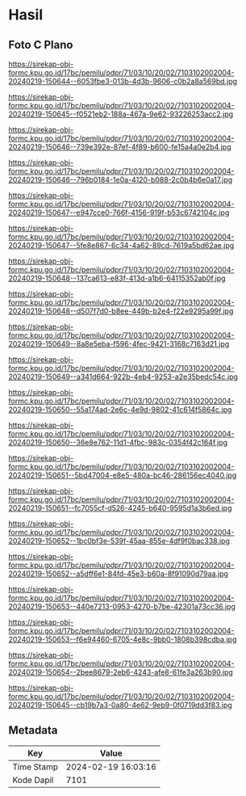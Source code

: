 # Hasil

## Foto C Plano

https://sirekap-obj-formc.kpu.go.id/17bc/pemilu/pdpr/71/03/10/20/02/7103102002004-20240219-150644--6053fbe3-013b-4d3b-9606-c0b2a8a569bd.jpg

https://sirekap-obj-formc.kpu.go.id/17bc/pemilu/pdpr/71/03/10/20/02/7103102002004-20240219-150645--f0521eb2-188a-467a-9e62-93226253acc2.jpg

https://sirekap-obj-formc.kpu.go.id/17bc/pemilu/pdpr/71/03/10/20/02/7103102002004-20240219-150646--739e392e-87ef-4f89-b600-fe15a4a0e2b4.jpg

https://sirekap-obj-formc.kpu.go.id/17bc/pemilu/pdpr/71/03/10/20/02/7103102002004-20240219-150646--796b0184-1e0a-4120-b088-2c0b4b6e0a17.jpg

https://sirekap-obj-formc.kpu.go.id/17bc/pemilu/pdpr/71/03/10/20/02/7103102002004-20240219-150647--e947cce0-766f-4156-919f-b53c6742104c.jpg

https://sirekap-obj-formc.kpu.go.id/17bc/pemilu/pdpr/71/03/10/20/02/7103102002004-20240219-150647--5fe8e867-6c34-4a62-89cd-7619a5bd62ae.jpg

https://sirekap-obj-formc.kpu.go.id/17bc/pemilu/pdpr/71/03/10/20/02/7103102002004-20240219-150648--137ca613-e83f-413d-a1b6-64115352ab0f.jpg

https://sirekap-obj-formc.kpu.go.id/17bc/pemilu/pdpr/71/03/10/20/02/7103102002004-20240219-150648--d507f7d0-b8ee-449b-b2e4-f22e9295a99f.jpg

https://sirekap-obj-formc.kpu.go.id/17bc/pemilu/pdpr/71/03/10/20/02/7103102002004-20240219-150649--8a8e5eba-f596-4fec-9421-3168c7163d21.jpg

https://sirekap-obj-formc.kpu.go.id/17bc/pemilu/pdpr/71/03/10/20/02/7103102002004-20240219-150649--a341d664-922b-4eb4-9253-a2e35bedc54c.jpg

https://sirekap-obj-formc.kpu.go.id/17bc/pemilu/pdpr/71/03/10/20/02/7103102002004-20240219-150650--55a174ad-2e6c-4e9d-9802-41c614f5864c.jpg

https://sirekap-obj-formc.kpu.go.id/17bc/pemilu/pdpr/71/03/10/20/02/7103102002004-20240219-150650--36e8e762-11d1-4fbc-983c-0354f42c164f.jpg

https://sirekap-obj-formc.kpu.go.id/17bc/pemilu/pdpr/71/03/10/20/02/7103102002004-20240219-150651--5bd47004-e8e5-480a-bc46-286156ec4040.jpg

https://sirekap-obj-formc.kpu.go.id/17bc/pemilu/pdpr/71/03/10/20/02/7103102002004-20240219-150651--fc7055cf-d526-4245-b640-9595d1a3b6ed.jpg

https://sirekap-obj-formc.kpu.go.id/17bc/pemilu/pdpr/71/03/10/20/02/7103102002004-20240219-150652--1bc0bf3e-539f-45aa-855e-4df9f0bac338.jpg

https://sirekap-obj-formc.kpu.go.id/17bc/pemilu/pdpr/71/03/10/20/02/7103102002004-20240219-150652--a5dff6e1-84fd-45e3-b60a-8f91090d79aa.jpg

https://sirekap-obj-formc.kpu.go.id/17bc/pemilu/pdpr/71/03/10/20/02/7103102002004-20240219-150653--440e7213-0953-4270-b7be-42301a73cc36.jpg

https://sirekap-obj-formc.kpu.go.id/17bc/pemilu/pdpr/71/03/10/20/02/7103102002004-20240219-150653--f6e94460-6705-4e8c-9bb0-1808b398cdba.jpg

https://sirekap-obj-formc.kpu.go.id/17bc/pemilu/pdpr/71/03/10/20/02/7103102002004-20240219-150654--2bee8679-2eb6-4243-afe8-61fe3a263b90.jpg

https://sirekap-obj-formc.kpu.go.id/17bc/pemilu/pdpr/71/03/10/20/02/7103102002004-20240219-150645--cb19b7a3-0a80-4e62-9eb9-0f0719dd3f83.jpg


## Metadata

| Key        | Value               |
| ---------- | ------------------- |
| Time Stamp | 2024-02-19 16:03:16 |
| Kode Dapil | 7101                |




